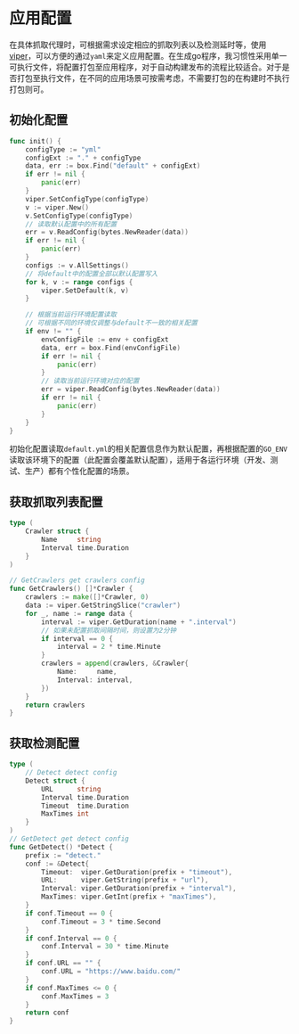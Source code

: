 # 应用配置

在具体抓取代理时，可根据需求设定相应的抓取列表以及检测延时等，使用[viper](https://github.com/spf13/viper)，可以方便的通过`yaml`来定义应用配置。在生成go程序，我习惯性采用单一可执行文件，将配置打包至应用程序，对于自动构建发布的流程比较适合。对于是否打包至执行文件，在不同的应用场景可按需考虑，不需要打包的在构建时不执行打包则可。

## 初始化配置

```go
func init() {
	configType := "yml"
	configExt := "." + configType
	data, err := box.Find("default" + configExt)
	if err != nil {
		panic(err)
	}
	viper.SetConfigType(configType)
	v := viper.New()
	v.SetConfigType(configType)
	// 读取默认配置中的所有配置
	err = v.ReadConfig(bytes.NewReader(data))
	if err != nil {
		panic(err)
	}
	configs := v.AllSettings()
	// 将default中的配置全部以默认配置写入
	for k, v := range configs {
		viper.SetDefault(k, v)
	}

	// 根据当前运行环境配置读取
	// 可根据不同的环境仅调整与default不一致的相关配置
	if env != "" {
		envConfigFile := env + configExt
		data, err = box.Find(envConfigFile)
		if err != nil {
			panic(err)
		}
		// 读取当前运行环境对应的配置
		err = viper.ReadConfig(bytes.NewReader(data))
		if err != nil {
			panic(err)
		}
	}
}
```

初始化配置读取`default.yml`的相关配置信息作为默认配置，再根据配置的`GO_ENV`读取该环境下的配置（此配置会覆盖默认配置），适用于各运行环境（开发、测试、生产）都有个性化配置的场景。

## 获取抓取列表配置

```go
type (
	Crawler struct {
		Name     string
		Interval time.Duration
	}
)

// GetCrawlers get crawlers config
func GetCrawlers() []*Crawler {
	crawlers := make([]*Crawler, 0)
	data := viper.GetStringSlice("crawler")
	for _, name := range data {
		interval := viper.GetDuration(name + ".interval")
		// 如果未配置抓取间隔时间，则设置为2分钟
		if interval == 0 {
			interval = 2 * time.Minute
		}
		crawlers = append(crawlers, &Crawler{
			Name:     name,
			Interval: interval,
		})
	}
	return crawlers
}
```

## 获取检测配置

```go
type (
	// Detect detect config
	Detect struct {
		URL      string
		Interval time.Duration
		Timeout  time.Duration
		MaxTimes int
	}
)
// GetDetect get detect config
func GetDetect() *Detect {
	prefix := "detect."
	conf := &Detect{
		Timeout:  viper.GetDuration(prefix + "timeout"),
		URL:      viper.GetString(prefix + "url"),
		Interval: viper.GetDuration(prefix + "interval"),
		MaxTimes: viper.GetInt(prefix + "maxTimes"),
	}
	if conf.Timeout == 0 {
		conf.Timeout = 3 * time.Second
	}
	if conf.Interval == 0 {
		conf.Interval = 30 * time.Minute
	}
	if conf.URL == "" {
		conf.URL = "https://www.baidu.com/"
	}
	if conf.MaxTimes <= 0 {
		conf.MaxTimes = 3
	}
	return conf
}
```